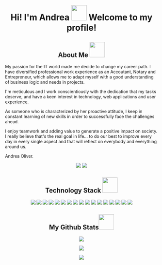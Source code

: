 <h1 align="center"> Hi! I'm Andrea <img src="https://media.giphy.com/media/kReKcfrs1YoTmt2AQt/giphy.gif" width="50"/> Welcome to my profile! </h1>

<h2 align="center"> About Me <img src="https://media.giphy.com/media/4XXo8A7CIW1lZGgdhm/giphy.gif" width="50"/> </h2>

My passion for the IT world made me decide to change my career path. I have diversified professional work experience as an Accoutant, Notary and Entrepreneur, which allows me to adapt myself with a good understanding of business logic and needs in projects.

I'm meticulous and I work conscientiously with the dedication that my tasks deserve, and have a keen interest in technology, web applications and user experience.

As someone who is characterized by her proactive attitude, I keep in constant learning of new skills in order to successfully face the challenges ahead. 

I enjoy teamwork and adding value to generate a positive impact on society. I really believe that's the real goal in life... to do our best to improve every day in every single aspect and that will reflect on everybody and everything around us. 

Andrea Oliver.

<p align="center">
  <a href="https://github.com/AndreaOliver"><img src="https://img.shields.io/badge/GitHub-%23121011.svg?style=plastic&logo=github&logoColor=white"/></a> 
  <a href="https://www.linkedin.com/in/andrea--oliver"><img src="https://img.shields.io/badge/LinkedIn-%230077B5.svg?style=plastic&logo=linkedin&logoColor=white"/></a>
</p>

<h2 align="center">Technology Stack <img src="https://media.giphy.com/media/NgurY1o4z080Jfoyzw/giphy.gif" width="50"/></h2>

<p align="center">
  <img src="https://img.shields.io/badge/HTML5-%23E34F26.svg?style=plastic&logo=html5&logoColor=white"/>
  <img src="https://img.shields.io/badge/CSS3-%231572B6.svg?style=plastic&logo=css3&logoColor=white"/>
  <img src="https://img.shields.io/badge/JavaScript-%23323330.svg?style=plastic&logo=javascript&logoColor=%23F7DF1E"/>
  
  <img src="https://img.shields.io/badge/Git-%23F05033.svg?style=plastic&logo=git&logoColor=white"/>
  <img src="https://img.shields.io/badge/GitHub-%23121011.svg?style=plastic&logo=github&logoColor=white"/>
  
  <img src="https://img.shields.io/badge/Webflow-blue.svg?style=plastic&logo=webflow-css&logoColor=white"/>
  <img src="https://img.shields.io/badge/Tailwindcss-%2338B2AC.svg?style=plastic&logo=tailwind-css&logoColor=white"/>
  <img src="https://img.shields.io/badge/Bootstrap-%23563D7C.svg?style=plastic&logo=bootstrap&logoColor=white"/>
  
  <img src="https://img.shields.io/badge/NPM-%23CB3837.svg?style=plastic&logo=npm&logoColor=white"/>
  <img src="https://img.shields.io/badge/Node.js-6DA55F?style=plastic&logo=node.js&logoColor=white"/>

  <img src="https://img.shields.io/badge/React-%2320232a.svg?style=plastic&logo=react&logoColor=%2361DAFB"/>
  <img src="https://img.shields.io/badge/Redux-%23593d88.svg?style=plastic&logo=redux&logoColor=white"/>
  
  <img src="https://img.shields.io/badge/Ruby-%23CC342D.svg?style=plastic&logo=ruby&logoColor=white"/>
  <img src="https://img.shields.io/badge/Docker-white.svg?style=plastic&logo=docker&logoColor=blue"/>
  
  <img src="https://img.shields.io/badge/Jest-%23C21325?style=plastic&logo=Jest&logoColor=white"/>
  
  <img src="https://img.shields.io/badge/Heroku-%23430098.svg?style=plastic&logo=heroku&logoColor=white"/>
  <img src="https://img.shields.io/badge/Vercel-white.svg?style=plastic&logo=vercel&logoColor=black"/>
  
</p>


<h2 align="center">
  My Github Stats<img src="https://media.giphy.com/media/KzJkzjggfGN5Py6nkT/giphy.gif" width="50" color="white">
</h2>

<p align = "center">
  <img src = "https://github-readme-stats-andreaoliver.vercel.app/api?username=andreaoliver&count_private=true&show_icons=true&theme=tokyonight&hide=contribs">
</p>

<p align = "center">
  <img src = "https://github-readme-stats-andreaoliver.vercel.app/api/top-langs/?username=andreaoliver&count_private=true&theme=tokyonight">
</p>

<p align = "center">
  <img  src = "https://github-readme-streak-stats.herokuapp.com/?user=andreaoliver&count_private=true&theme=tokyonight">
</p>
